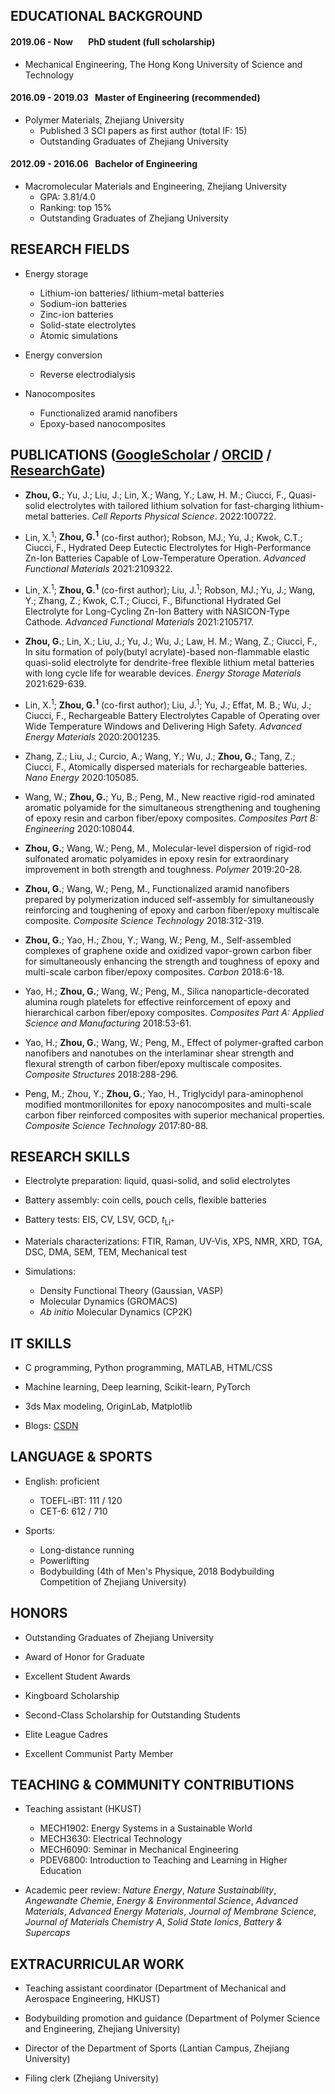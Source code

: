 ## EDUCATIONAL BACKGROUND

#### 2019.06 - Now &ensp;&ensp;&ensp;PhD student (full scholarship)

* Mechanical Engineering, The Hong Kong University of Science and Technology

#### 2016.09 - 2019.03 &ensp;Master of Engineering (recommended)

* Polymer Materials, Zhejiang University
  * Published 3 SCI papers as first author (total IF: 15)
  *	Outstanding Graduates of Zhejiang University

#### 2012.09 - 2016.06 &ensp;Bachelor of Engineering

* Macromolecular Materials and Engineering, Zhejiang University
  *	GPA: 3.81/4.0
  * Ranking: top 15%
  *	Outstanding Graduates of Zhejiang University

## RESEARCH FIELDS

* Energy storage
    * Lithium-ion batteries/ lithium-metal batteries
    * Sodium-ion batteries
    * Zinc-ion batteries
    * Solid-state electrolytes
    * Atomic simulations

* Energy conversion
    * Reverse electrodialysis

* Nanocomposites
    * Functionalized aramid nanofibers
    * Epoxy-based nanocomposites

## PUBLICATIONS ([GoogleScholar](https://scholar.google.com.hk/citations?user=kbGnu3IAAAAJ&hl=zh-CN) / [ORCID](https://orcid.org/0000-0003-4074-7734) / [ResearchGate](https://www.researchgate.net/profile/Guodong-Zhou-3))

- <b>Zhou, G.</b>; Yu, J.; Liu, J.; Lin, X.; Wang, Y.; Law, H. M.; Ciucci, F., Quasi-solid electrolytes with tailored lithium solvation for fast-charging lithium-metal batteries. *Cell Reports Physical Science*. 2022:100722.

- Lin, X.<sup>1</sup>; <b>Zhou, G.<sup>1</sup></b> (co-first author); Robson, MJ.; Yu, J.; Kwok, C.T.; Ciucci, F., Hydrated Deep Eutectic Electrolytes for High-Performance Zn-Ion Batteries Capable of Low-Temperature Operation. *Advanced Functional Materials* 2021:2109322.

- Lin, X.<sup>1</sup>; <b>Zhou, G.<sup>1</sup></b> (co-first author); Liu, J.<sup>1</sup>; Robson, MJ.; Yu, J.; Wang, Y.; Zhang, Z.; Kwok, C.T.; Ciucci, F., Bifunctional Hydrated Gel Electrolyte for Long-Cycling Zn-Ion Battery with NASICON-Type Cathode. *Advanced Functional Materials* 2021:2105717.

- <b>Zhou, G.</b>; Lin, X.; Liu, J.; Yu, J.; Wu, J.; Law, H. M.; Wang, Z.; Ciucci, F., In situ formation of poly(butyl acrylate)-based non-flammable elastic quasi-solid electrolyte for dendrite-free flexible lithium metal batteries with long cycle life for wearable devices. *Energy Storage Materials* 2021:629-639.

- Lin, X.<sup>1</sup>; <b>Zhou, G.<sup>1</sup></b> (co-first author); Liu, J.<sup>1</sup>; Yu, J.; Effat, M. B.; Wu, J.; Ciucci, F., Rechargeable Battery Electrolytes Capable of Operating over Wide Temperature Windows and Delivering High Safety. *Advanced Energy Materials* 2020:2001235.

- Zhang, Z.; Liu, J.; Curcio, A.; Wang, Y.; Wu, J.; <b>Zhou, G.</b>; Tang, Z.; Ciucci, F., Atomically dispersed materials for rechargeable batteries. *Nano Energy* 2020:105085.

- Wang, W.; <b>Zhou, G.</b>; Yu, B.; Peng, M., New reactive rigid-rod aminated aromatic polyamide for the simultaneous strengthening and toughening of epoxy resin and carbon fiber/epoxy composites. *Composites Part B: Engineering* 2020:108044.

- <b>Zhou, G.</b>; Wang, W.; Peng, M., Molecular-level dispersion of rigid-rod sulfonated aromatic polyamides in epoxy resin for extraordinary improvement in both strength and toughness. *Polymer* 2019:20-28.

- <b>Zhou, G.</b>; Wang, W.; Peng, M., Functionalized aramid nanofibers prepared by polymerization induced self-assembly for simultaneously reinforcing and toughening of epoxy and carbon fiber/epoxy multiscale composite. *Composite Science Technology* 2018:312-319.

- <b>Zhou, G.</b>; Yao, H.; Zhou, Y.; Wang, W.; Peng, M., Self-assembled complexes of graphene oxide and oxidized vapor-grown carbon fiber for simultaneously enhancing the strength and toughness of epoxy and multi-scale carbon fiber/epoxy composites. *Carbon* 2018:6-18.

- Yao, H.; <b>Zhou, G.</b>; Wang, W.; Peng, M., Silica nanoparticle-decorated alumina rough platelets for effective reinforcement of epoxy and hierarchical carbon fiber/epoxy composites. *Composites Part A: Applied Science and Manufacturing* 2018:53-61.

- Yao, H.; <b>Zhou, G.</b>; Wang, W.; Peng, M., Effect of polymer-grafted carbon nanofibers and nanotubes on the interlaminar shear strength and flexural strength of carbon fiber/epoxy multiscale composites. *Composite Structures* 2018:288-296.

- Peng, M.; Zhou, Y.; <b>Zhou, G.</b>; Yao, H., Triglycidyl para-aminophenol modified montmorillonites for epoxy nanocomposites and multi-scale carbon fiber reinforced composites with superior mechanical properties. *Composite Science Technology* 2017:80-88.


## RESEARCH SKILLS

* Electrolyte preparation: liquid, quasi-solid, and solid electrolytes

* Battery assembly: coin cells, pouch cells, flexible batteries

* Battery tests: EIS, CV, LSV, GCD, *t*<sub>Li<sup>+</sup></sub>

* Materials characterizations: FTIR, Raman, UV-Vis, XPS, NMR, XRD, TGA, DSC, DMA, SEM, TEM, Mechanical test

* Simulations:
    * Density Functional Theory (Gaussian, VASP)
    * Molecular Dynamics (GROMACS)
    * *Ab initio* Molecular Dynamics (CP2K)

## IT SKILLS

* C programming, Python programming, MATLAB, HTML/CSS

* Machine learning, Deep learning, Scikit-learn, PyTorch

* 3ds Max modeling, OriginLab, Matplotlib

* Blogs: <a href='https://blog.csdn.net/weixin_43957391'>CSDN</a>

## LANGUAGE & SPORTS

* English: proficient
    * TOEFL-iBT: 111 / 120
    * CET-6: 612 / 710

* Sports:
    * Long-distance running
    * Powerlifting
    * Bodybuilding (4th of Men's Physique, 2018 Bodybuilding Competition of Zhejiang University)

## HONORS

* Outstanding Graduates of Zhejiang University

* Award of Honor for Graduate

* Excellent Student Awards

* Kingboard Scholarship

* Second-Class Scholarship for Outstanding Students

* Elite League Cadres

* Excellent Communist Party Member

## TEACHING & COMMUNITY CONTRIBUTIONS

* Teaching assistant (HKUST)

    * MECH1902: Energy Systems in a Sustainable World
    * MECH3630: Electrical Technology
    * MECH6090: Seminar in Mechanical Engineering
    * PDEV6800: Introduction to Teaching and Learning in Higher Education

* Academic peer review: *Nature Energy*, *Nature Sustainability*, *Angewandte Chemie*, *Energy & Environmental Science*, *Advanced Materials*, *Advanced Energy Materials*, *Journal of Membrane Science*, *Journal of Materials Chemistry A*, *Solid State Ionics*, *Battery & Supercaps*

## EXTRACURRICULAR WORK

* Teaching assistant coordinator (Department of Mechanical and Aerospace Engineering, HKUST)

* Bodybuilding promotion and guidance (Department of Polymer Science and Engineering, Zhejiang University)

* Director of the Department of Sports (Lantian Campus, Zhejiang University)

* Filing clerk (Zhejiang University)
